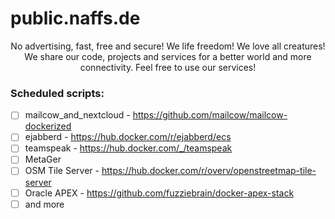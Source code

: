 # public.naffs.de
<p align="center"> No advertising, fast, free and secure! We life freedom! We love all creatures! We share our code, projects and services for a better world and more connectivity. Feel free to use our services! </p>

### Scheduled scripts:
- [ ] mailcow_and_nextcloud - https://github.com/mailcow/mailcow-dockerized
- [ ] ejabberd - https://hub.docker.com/r/ejabberd/ecs
- [ ] teamspeak - https://hub.docker.com/_/teamspeak
- [ ] MetaGer
- [ ] OSM Tile Server - https://hub.docker.com/r/overv/openstreetmap-tile-server
- [ ] Oracle APEX - https://github.com/fuzziebrain/docker-apex-stack
- [ ] and more
